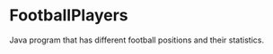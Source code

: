 FootballPlayers
===============

Java program that has different football positions and their statistics.
